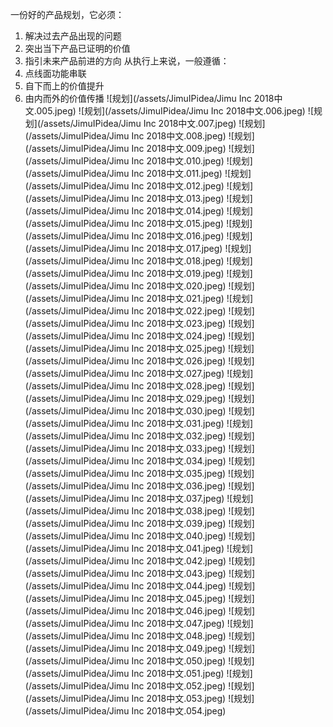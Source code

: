 一份好的产品规划，它必须：
1. 解决过去产品出现的问题
2. 突出当下产品已证明的价值
3. 指引未来产品前进的方向
从执行上来说，一般遵循：
1. 点线面功能串联
2. 自下而上的价值提升
3. 由内而外的价值传播
![规划](/assets/JimuIPidea/Jimu Inc 2018中文.005.jpeg)
![规划](/assets/JimuIPidea/Jimu Inc 2018中文.006.jpeg)
![规划](/assets/JimuIPidea/Jimu Inc 2018中文.007.jpeg)
![规划](/assets/JimuIPidea/Jimu Inc 2018中文.008.jpeg)
![规划](/assets/JimuIPidea/Jimu Inc 2018中文.009.jpeg)
![规划](/assets/JimuIPidea/Jimu Inc 2018中文.010.jpeg)
![规划](/assets/JimuIPidea/Jimu Inc 2018中文.011.jpeg)
![规划](/assets/JimuIPidea/Jimu Inc 2018中文.012.jpeg)
![规划](/assets/JimuIPidea/Jimu Inc 2018中文.013.jpeg)
![规划](/assets/JimuIPidea/Jimu Inc 2018中文.014.jpeg)
![规划](/assets/JimuIPidea/Jimu Inc 2018中文.015.jpeg)
![规划](/assets/JimuIPidea/Jimu Inc 2018中文.016.jpeg)
![规划](/assets/JimuIPidea/Jimu Inc 2018中文.017.jpeg)
![规划](/assets/JimuIPidea/Jimu Inc 2018中文.018.jpeg)
![规划](/assets/JimuIPidea/Jimu Inc 2018中文.019.jpeg)
![规划](/assets/JimuIPidea/Jimu Inc 2018中文.020.jpeg)
![规划](/assets/JimuIPidea/Jimu Inc 2018中文.021.jpeg)
![规划](/assets/JimuIPidea/Jimu Inc 2018中文.022.jpeg)
![规划](/assets/JimuIPidea/Jimu Inc 2018中文.023.jpeg)
![规划](/assets/JimuIPidea/Jimu Inc 2018中文.024.jpeg)
![规划](/assets/JimuIPidea/Jimu Inc 2018中文.025.jpeg)
![规划](/assets/JimuIPidea/Jimu Inc 2018中文.026.jpeg)
![规划](/assets/JimuIPidea/Jimu Inc 2018中文.027.jpeg)
![规划](/assets/JimuIPidea/Jimu Inc 2018中文.028.jpeg)
![规划](/assets/JimuIPidea/Jimu Inc 2018中文.029.jpeg)
![规划](/assets/JimuIPidea/Jimu Inc 2018中文.030.jpeg)
![规划](/assets/JimuIPidea/Jimu Inc 2018中文.031.jpeg)
![规划](/assets/JimuIPidea/Jimu Inc 2018中文.032.jpeg)
![规划](/assets/JimuIPidea/Jimu Inc 2018中文.033.jpeg)
![规划](/assets/JimuIPidea/Jimu Inc 2018中文.034.jpeg)
![规划](/assets/JimuIPidea/Jimu Inc 2018中文.035.jpeg)
![规划](/assets/JimuIPidea/Jimu Inc 2018中文.036.jpeg)
![规划](/assets/JimuIPidea/Jimu Inc 2018中文.037.jpeg)
![规划](/assets/JimuIPidea/Jimu Inc 2018中文.038.jpeg)
![规划](/assets/JimuIPidea/Jimu Inc 2018中文.039.jpeg)
![规划](/assets/JimuIPidea/Jimu Inc 2018中文.040.jpeg)
![规划](/assets/JimuIPidea/Jimu Inc 2018中文.041.jpeg)
![规划](/assets/JimuIPidea/Jimu Inc 2018中文.042.jpeg)
![规划](/assets/JimuIPidea/Jimu Inc 2018中文.043.jpeg)
![规划](/assets/JimuIPidea/Jimu Inc 2018中文.044.jpeg)
![规划](/assets/JimuIPidea/Jimu Inc 2018中文.045.jpeg)
![规划](/assets/JimuIPidea/Jimu Inc 2018中文.046.jpeg)
![规划](/assets/JimuIPidea/Jimu Inc 2018中文.047.jpeg)
![规划](/assets/JimuIPidea/Jimu Inc 2018中文.048.jpeg)
![规划](/assets/JimuIPidea/Jimu Inc 2018中文.049.jpeg)
![规划](/assets/JimuIPidea/Jimu Inc 2018中文.050.jpeg)
![规划](/assets/JimuIPidea/Jimu Inc 2018中文.051.jpeg)
![规划](/assets/JimuIPidea/Jimu Inc 2018中文.052.jpeg)
![规划](/assets/JimuIPidea/Jimu Inc 2018中文.053.jpeg)
![规划](/assets/JimuIPidea/Jimu Inc 2018中文.054.jpeg)